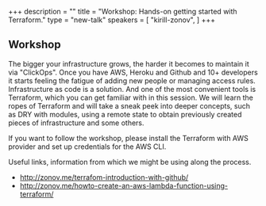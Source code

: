 +++
description = ""
title = "Workshop: Hands-on getting started with Terraform."
type = "new-talk"
speakers = [
        "kirill-zonov",
]
+++
## Workshop

The bigger your infrastructure grows, the harder it becomes to maintain it via "ClickOps". Once you have AWS, Heroku and Github and 10+ developers it starts feeling the fatigue of adding new people or managing access rules. Infrastructure as code is a solution. And one of the most convenient tools is Terraform, which you can get familiar with in this session.
We will learn the ropes of Terraform and will take a sneak peek into deeper concepts, such as DRY with modules, using a remote state to obtain previously created pieces of infrastructure and some others.

If you want to follow the workshop, please install the Terraform with AWS provider and set up credentials for the AWS CLI.

Useful links, information from which we might be using along the process.

* http://zonov.me/terrafom-introduction-with-github/
* http://zonov.me/howto-create-an-aws-lambda-function-using-terraform/